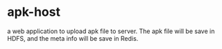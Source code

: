 apk-host
========

a web application to upload apk file to server. The apk file will be save in HDFS, and the meta info will be save in Redis.

